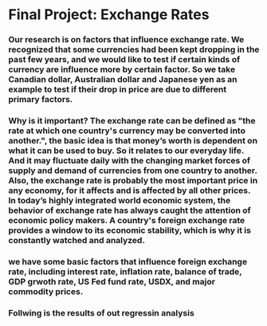 # Final Project: Exchange Rates

### Our research is on factors that influence exchange rate. We recognized that some currencies had been kept dropping in the past few years, and we would like to test if certain kinds of currency are influence more by certain factor. So we take Canadian dollar, Australian dollar and Japanese yen as an example to test if their drop in price are due to different primary factors. 

### Why is it important? The exchange rate can be defined as "the rate at which one country's currency may be converted into another.", the basic idea is that money’s worth is dependent on what it can be used to buy. So it relates to our everyday life. And it may fluctuate daily with the changing market forces of supply and demand of currencies from one country to another. Also, the exchange rate is probably the most important price in any economy, for it affects and is affected by all other prices. In today’s highly integrated world economic system, the behavior of exchange rate has always caught the attention of economic policy makers. A country's foreign exchange rate provides a window to its economic stability, which is why it is constantly watched and analyzed.

### we have some basic factors that influence foreign exchange rate, including interest rate, inflation rate, balance of trade, GDP grwoth rate, US Fed fund rate, USDX, and major commodity prices.

### Follwing is the results of out regressin analysis

